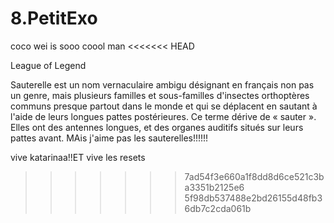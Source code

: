 # 8.PetitExo
coco
wei is sooo coool man
<<<<<<< HEAD

League of Legend

Sauterelle est un nom vernaculaire ambigu désignant en français non pas un genre, mais plusieurs familles et sous-familles d'insectes orthoptères communs presque partout dans le monde et qui se déplacent en sautant à l'aide de leurs longues pattes postérieures. Ce terme dérive de « sauter ». Elles ont des antennes longues, et des organes auditifs situés sur leurs pattes avant. 
MAis j'aime pas les sauterelles!!!!!!

vive katarinaa!!ET vive les resets

>>>>>>> 7ad54f3e660a1f8dd8d6ce521c3ba3351b2125e6
>>>>>>> 5f98db537488e2bd26155d48fb36db7c2cda061b
